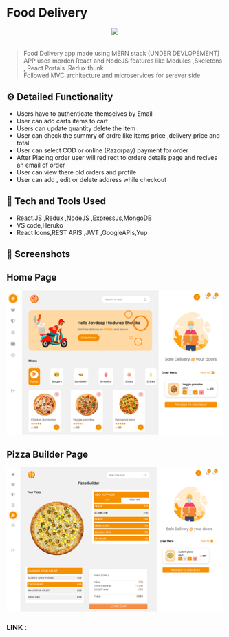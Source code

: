 # Food Delivery

<div align="center">
  <img width="200px" src="https://cdn-icons-png.flaticon.com/512/4039/4039232.png"/>
</div>
<br>

> Food Delivery app made using MERN stack (UNDER DEVLOPEMENT) <br>
> APP uses morden React and NodeJS features like Modules ,Skeletons , React Portals ,Redux thunk<br>
> Followed MVC architecture and microservices for serever side

## ⚙️ Detailed Functionality

- Users have to authenticate themselves by Email
- User can add carts items to cart
- Users can update quantity delete the item
- User can check the summry of ordre like items price ,delivery price and total
- User can select COD or online (Razorpay) payment for order
- After Placing order user will redirect to ordere details page and recives an email of order
- User can view there old orders and profile
- User can add , edit or delete address while checkout

## 🚀 Tech and Tools Used

- React.JS ,Redux ,NodeJS ,ExpressJs,MongoDB
- VS code,Heruko
- React Icons,REST APIS ,JWT ,GoogleAPIs,Yup

## 📸 Screenshots

## Home Page

<img src="./frontend/src/assests/mern-food-delivery-app.herokuapp.com_.png" width='800' height='auto'>
<br>

## Pizza Builder Page

<img src="./custom-pizza.png" width='800' height='auto'>
<br>

### LINK :


